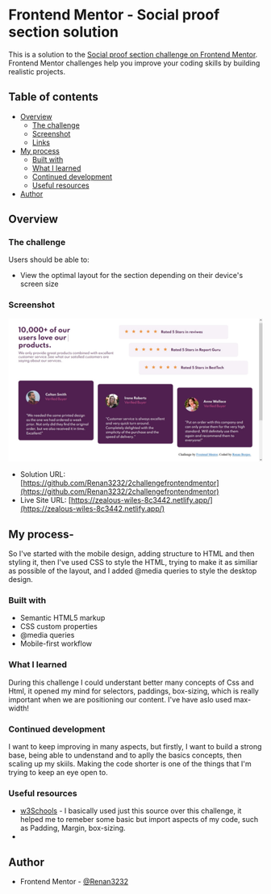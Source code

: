 # Frontend Mentor - Social proof section solution

This is a solution to the [Social proof section challenge on Frontend Mentor](https://www.frontendmentor.io/challenges/social-proof-section-6e0qTv_bA). Frontend Mentor challenges help you improve your coding skills by building realistic projects. 

## Table of contents

- [Overview](#overview)
  - [The challenge](#the-challenge)
  - [Screenshot](#screenshot)
  - [Links](#links)
- [My process](#my-process)
  - [Built with](#built-with)
  - [What I learned](#what-i-learned)
  - [Continued development](#continued-development)
  - [Useful resources](#useful-resources)
- [Author](#author)




## Overview

### The challenge

Users should be able to:

- View the optimal layout for the section depending on their device's screen size

### Screenshot

![Solution printscreen](images\screenshot.jpg)


- Solution URL: [https://github.com/Renan3232/2challengefrontendmentor](https://github.com/Renan3232/2challengefrontendmentor)
- Live Site URL: [https://zealous-wiles-8c3442.netlify.app/](https://zealous-wiles-8c3442.netlify.app/)

## My process-
So I've started with the mobile design, adding structure to HTML and then styling it, then I've used CSS to style the HTML, trying to make it as similiar as possible of the layout, and I added @media queries to style the desktop design.

### Built with

- Semantic HTML5 markup
- CSS custom properties
- @media queries
- Mobile-first workflow




### What I learned
During this challenge I could understant better many concepts of Css and Html, it opened my mind for selectors, paddings, box-sizing, which is really important when we are positioning our content. 
I've have aslo used max-width!



### Continued development
I want to keep improving in many aspects, but firstly, I want to build a strong base, being able to undenstand and to aplly the basics concepts, then scaling up my skiils.
Making the code shorter is one of the things that I'm trying to keep an eye open to.



### Useful resources

- [w3Schools](https://www.w3schools.com/) - I basically used just this source over this challenge, it helped me to remeber some basic but import aspects of my code, such as Padding, Margin, box-sizing.
-

## Author

- Frontend Mentor - [@Renan3232](https://www.frontendmentor.io/profile/yourusername)

